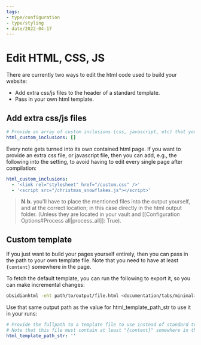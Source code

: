 ```yaml
---
tags:
- type/configuration
- type/styling
- date/2022-04-17
---
```


# Edit HTML, CSS, JS
There are currently two ways to edit the html code used to build your website:

- Add extra css/js files to the header of a standard template.
- Pass in your own html template.

## Add extra css/js files
``` yaml
# Provide an array of custom inclusions (css, javascript, etc) that you would like to be included in the resultant html
html_custom_inclusions: []
```

Every note gets turned into its own contained html page. If you want to provide an extra css file, or javascript file, then you can add, e.g., the following into the setting, to avoid having to edit every single page after compilation:

``` yaml
html_custom_inclusions:
  - '<link rel="stylesheet" href="/custom.css" />'
  - '<script src="/christmas_snowflakes.js"></script>'
```

> **N.b.** you'll have to place the mentioned files into the output yourself, and at the correct location; in this case directly in the html output folder. (Unless they are located in your vault and [[Configuration Options#Process all|process_all]]: True).

## Custom template
If you just want to build your pages yourself entirely, then you can pass in the path to your own template file. Note that you need to have at least `{content}` somewhere in the page. 

To fetch the default template, you can run the following to export it, so you can make incremental changes:

``` bash
obsidianhtml -eht path/to/output/file.html <documentation/tabs/minimal>
```

Use that same output path as the value for html_template_path_str to use it in your runs:

``` yaml
# Provide the fullpath to a template file to use instead of standard template. 
# Note that this file must contain at least "{content}" somewhere in the page.
html_template_path_str: ''
```
